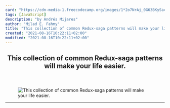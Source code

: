 ```yaml
---
card: "https://cdn-media-1.freecodecamp.org/images/1*2o7NrAj_0G63BKySac_XuA.jpeg"
tags: [JavaScript]
description: "by Andrés Mijares"
author: "Milad E. Fahmy"
title: "This collection of common Redux-saga patterns will make your life easier."
created: "2021-08-16T10:22:11+02:00"
modified: "2021-08-16T10:22:11+02:00"
---
```

<div class="site-wrapper">
<main id="site-main" class="site-main outer">
<div class="inner">
<article class="post-full post tag-javascript tag-web-development tag-programming tag-react tag-tech ">
<header class="post-full-header">
<h1 class="post-full-title">This collection of common Redux-saga patterns will make your life easier.</h1>
</header>
<figure class="post-full-image">
<picture>
<source media="(max-width: 700px)" sizes="1px" srcset="data:image/gif;base64,R0lGODlhAQABAIAAAAAAAP///yH5BAEAAAAALAAAAAABAAEAAAIBRAA7 1w">
<source media="(min-width: 701px)" sizes="(max-width: 800px) 400px,
(max-width: 1170px) 700px,
1400px" srcset="https://cdn-media-1.freecodecamp.org/images/1*2o7NrAj_0G63BKySac_XuA.jpeg 300w,
https://cdn-media-1.freecodecamp.org/images/1*2o7NrAj_0G63BKySac_XuA.jpeg 600w,
https://cdn-media-1.freecodecamp.org/images/1*2o7NrAj_0G63BKySac_XuA.jpeg 1000w,
https://cdn-media-1.freecodecamp.org/images/1*2o7NrAj_0G63BKySac_XuA.jpeg 2000w">
<img onerror="this.style.display='none'" src="https://cdn-media-1.freecodecamp.org/images/1*2o7NrAj_0G63BKySac_XuA.jpeg" alt="This collection of common Redux-saga patterns will make your life easier.">
</picture>
</figure>
<section class="post-full-content">
<div class="post-content medium-migrated-article">
</div>
<hr>
</section>
</article>
</div>
</main>
</div>
<!-- Google Tag Manager (noscript) -->
<!-- End Google Tag Manager (noscript) -->
